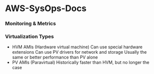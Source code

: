 # AWS-SysOps-Docs
### Monitoring & Metrics
### Virtualization Types
- HVM AMIs (Hardware virtual machine)
  Can use special hardware extensions
  Can use PV drivers for network and storage
  Usually the same or better performance than PV alone
- PV AMIs (Paravirtual)
  Historically faster than HVM, but no longer the case
